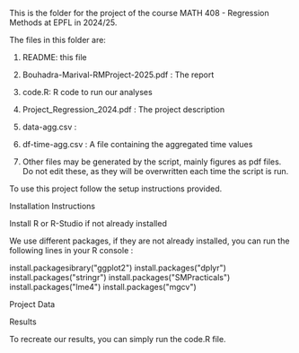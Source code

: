 This is the folder for the project of the course MATH 408 - Regression Methods at EPFL in 2024/25.

The files in this folder are:

1) README: this file

2) Bouhadra-Marival-RMProject-2025.pdf : The report

3) code.R: R code to run our analyses

4) Project_Regression_2024.pdf : The project description

5) data-agg.csv :

6) df-time-agg.csv : A file containing the aggregated time values

7) Other files may be generated by the script, mainly figures as pdf files.  Do not edit these, as they will be overwritten each time the script is run.



To use this project follow the setup instructions provided.

Installation Instructions

Install R or R-Studio if not already installed

We use different packages, if they are not already installed, you can run the following lines in your R console : 

install.packagesibrary("ggplot2")
install.packages("dplyr")
install.packages("stringr")
install.packages("SMPracticals")
install.packages("lme4")
install.packages("mgcv")


Project Data


Results

To recreate our results, you can simply run the code.R file.

